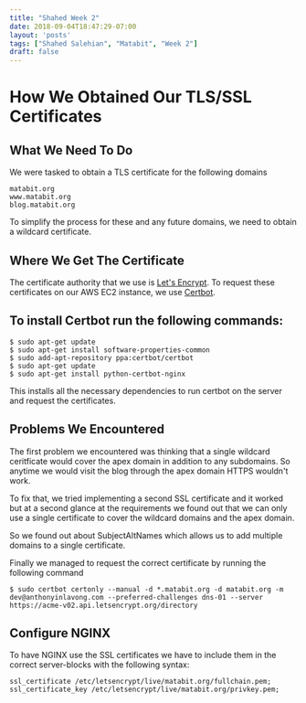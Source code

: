 ```yaml
---
title: "Shahed Week 2"
date: 2018-09-04T18:47:29-07:00
layout: 'posts'
tags: ["Shahed Salehian", "Matabit", "Week 2"]
draft: false
---
```


# How We Obtained Our TLS/SSL Certificates

## What We Need To Do
We were tasked to obtain a TLS certificate for the following domains

```
matabit.org
www.matabit.org
blog.matabit.org
```

To simplify the process for these and any future domains, we need to obtain a wildcard certificate.

## Where We Get The Certificate
The certificate authority that we use is [Let's Encrypt](https://letsencrypt.org/).
To request these certificates on our AWS EC2 instance, we use [Certbot](https://certbot.eff.org/lets-encrypt/ubuntuxenial-nginx).

## To install Certbot run the following commands:

```
$ sudo apt-get update
$ sudo apt-get install software-properties-common
$ sudo add-apt-repository ppa:certbot/certbot
$ sudo apt-get update
$ sudo apt-get install python-certbot-nginx
```

This installs all the necessary dependencies to run certbot on the server and request the certificates.

## Problems We Encountered
The first problem we encountered was thinking that a single wildcard ceritficate would cover the apex domain in addition to any subdomains. So anytime we would visit the blog through the apex domain HTTPS wouldn't work.

To fix that, we tried implementing a second SSL certificate and it worked but at a second glance at the requirements we found out that we can only use a single certificate to cover the wildcard domains and the apex domain.

So we found out about SubjectAltNames which allows us to add multiple domains to a single certificate.

Finally we managed to request the correct certificate by running the following command
```
$ sudo certbot certonly --manual -d *.matabit.org -d matabit.org -m dev@anthonyinlavong.com --preferred-challenges dns-01 --server https://acme-v02.api.letsencrypt.org/directory
```

## Configure NGINX
To have NGINX use the SSL certificates we have to include them in the correct server-blocks with the following syntax:
```
ssl_certificate /etc/letsencrypt/live/matabit.org/fullchain.pem;
ssl_certificate_key /etc/letsencrypt/live/matabit.org/privkey.pem;
```